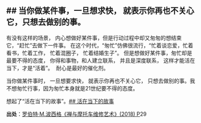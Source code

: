 ## \## 当你做某件事，一旦想求快， 就表示你再也不关心它，只想去做别的事。

有没有这样的场景， 内心想做好某件事，但是行动过程中却又匆匆的想结束它，“赶忙”去做下一件事。
在这个时代，“匆忙”仿佛很流行，“忙着谈恋爱，忙着看书，忙着工作， 忙着混圈子， 忙着结婚生子”。 
但是想做好某件事，匆忙却是最要不得的态度， 你得和事物，和人建立联系， 并且是深度联系， 这样才能活在当下，才是“活着”。  耐心是最好的催化剂。

当你做某件事时， 一旦想要求快， 就表示你再也不关心它， 只想去做别的事。我不想匆忙行事，因为匆忙本身就是21世纪要不得的态度。

想起了“活在当下的故事”。[\## 活在当下的故事](zotero://select/library/items/PMKHHKPH)

**出处**：[罗伯特·M.波西格《禅与摩托车维修艺术》(2018) P](zotero://select/library/items/E7CCLGPP)29


